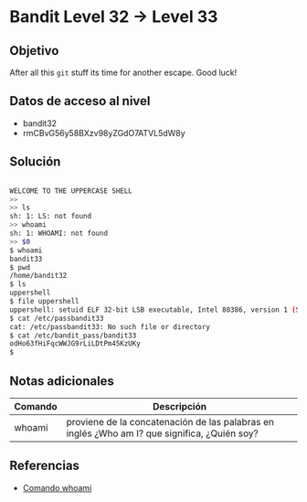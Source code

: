 # Bandit Level 32 → Level 33


## Objetivo
After all this `git` stuff its time for another escape. Good luck!

## Datos de acceso al nivel 
- bandit32
-  rmCBvG56y58BXzv98yZGdO7ATVL5dW8y

## Solución
``` bash

WELCOME TO THE UPPERCASE SHELL
>>
>> ls
sh: 1: LS: not found
>> whoami
sh: 1: WHOAMI: not found
>> $0
$ whoami
bandit33
$ pwd
/home/bandit32
$ ls
uppershell
$ file uppershell
uppershell: setuid ELF 32-bit LSB executable, Intel 80386, version 1 (SYSV), dynamically linked, interpreter /lib/ld-linux.so.2, BuildID[sha1]=8864473908fa10566d408e55323058f479337c0b, for GNU/Linux 3.2.0, not stripped
$ cat /etc/passbandit33
cat: /etc/passbandit33: No such file or directory
$ cat /etc/bandit_pass/bandit33
odHo63fHiFqcWWJG9rLiLDtPm45KzUKy
$
```


## Notas adicionales
| Comando | Descripción |
|------ | -------------- |
| whoami | proviene de la concatenación de las palabras en inglés ¿Who am I? que significa, ¿Quién soy? |


## Referencias
- [Comando whoami](https://denovatoanovato.net/comando-whoami/)
